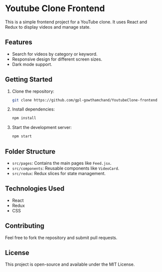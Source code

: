 # Youtube Clone Frontend

This is a simple frontend project for a YouTube clone. It uses React and Redux to display videos and manage state.

## Features
- Search for videos by category or keyword.
- Responsive design for different screen sizes.
- Dark mode support.

## Getting Started
1. Clone the repository:
   ```bash
   git clone https://github.com/gpl-gowthamchand/YoutubeClone-frontend.git
   ```
2. Install dependencies:
   ```bash
   npm install
   ```
3. Start the development server:
   ```bash
   npm start
   ```

## Folder Structure
- `src/pages`: Contains the main pages like `Feed.jsx`.
- `src/components`: Reusable components like `VideoCard`.
- `src/redux`: Redux slices for state management.

## Technologies Used
- React
- Redux
- CSS

## Contributing
Feel free to fork the repository and submit pull requests.

## License
This project is open-source and available under the MIT License.
